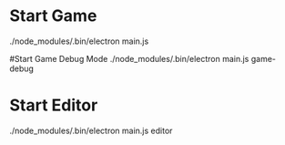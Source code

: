 # Start Game
./node_modules/.bin/electron main.js

#Start Game Debug Mode
./node_modules/.bin/electron main.js game-debug

# Start Editor
./node_modules/.bin/electron main.js editor